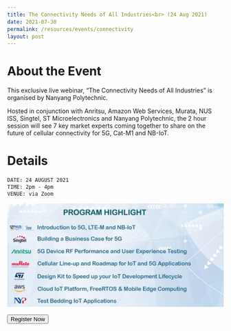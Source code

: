 ```yaml
---
title: The Connectivity Needs of All Industries<br> (24 Aug 2021)
date: 2021-07-30
permalink: /resources/events/connectivity
layout: post
---
```

# About the Event
This exclusive live webinar, “The Connectivity Needs of All Industries” is organised by Nanyang Polytechnic.

Hosted in conjunction with Anritsu, Amazon Web Services, Murata, NUS ISS, Singtel, ST Microelectronics and Nanyang Polytechnic, the 2 hour session will see 7 key market experts coming together to share on the future of cellular connectivity for 5G, Cat-M1 and NB-IoT. 

# Details
	DATE: 24 AUGUST 2021
	TIME: 2pm - 4pm 
	VENUE: via Zoom

![Alt text for image on Isomer site](/images/NYP%20Program_24Aug.jpg)

<a href="https://form.gov.sg/#!/60b87b59451c8300119f0809" target='_blank'><button>Register Now</button></a>